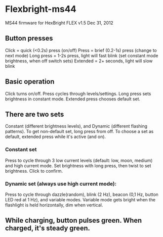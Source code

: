 # Flexbright-ms44

  MS44 firmware for HexBright FLEX 
  v1.5  Dec 31, 2012
  
## Button presses
  
  Click = quick (<0.2s) press  (on/off)
  Press = brief (0.2-1s) press (change to next mode)
  Long press = 1-2s press, light will fast blink (set constant mode brightness, when off switch sets)
  Extended = 2+ seconds, light will slow blink
  
## Basic operation
  Click turns on/off.
  Press cycles through levels/settings.
  Long press sets brightness in constant mode.
  Extended press chooses default set.
  
## There are two sets
 Constant (different brightness levels), and 
 Dynamic (different flashing patterns). 
  To get non-default set, long press from off. To choose a set as default, 
  extended press while it's active (and on).
  
### Constant set
  Press to cycle through 3 low current levels (default: low, moon, medium) and high current mode.
  Set brightness with long press, then twist to set brightness. Click to confirm.

### Dynamic set (always use high current mode):
  Press to cycle through dazzle(random), blink (2 Hz), beacon 
  (0,1 Hz, button LED red at 1 Hz), and variable modes.
  Variable mode gets bright when the flashlight is held horizontally, dim when vertical.
  
##  While charging, button pulses green. When charged, it's steady green.
